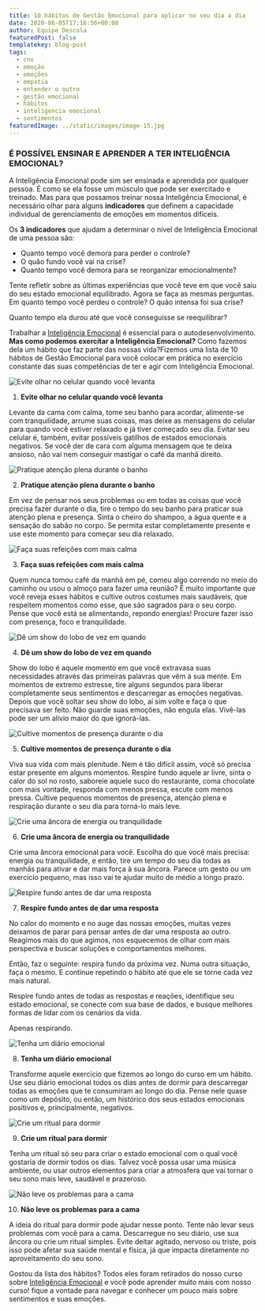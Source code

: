 ```yaml
---
title: 10 hábitos de Gestão Emocional para aplicar no seu dia a dia
date: 2020-06-05T17:16:56+00:00
author: Equipe Descola
featuredPost: false
templatekey: blog-post
tags:
  - cnv
  - emoção
  - emoções
  - empatia
  - entender o outro
  - gestão emocional
  - hábitos
  - inteligencia emocional
  - sentimentos
featuredImage: ../static/images/image-15.jpg
---
```

### **É POSSÍVEL ENSINAR E APRENDER A TER INTELIGÊNCIA EMOCIONAL?**

A Inteligência Emocional pode sim ser ensinada e aprendida por qualquer pessoa. É como se ela fosse um músculo que pode ser exercitado e treinado.
Mas para que possamos treinar nossa Inteligência Emocional, é necessário olhar para alguns **indicadores** que definem a capacidade individual de gerenciamento de emoções em momentos difíceis.

Os **3 indicadores** que ajudam a determinar o nível de Inteligência Emocional de uma pessoa são:

* Quanto tempo você demora para perder o controle?
* O quão fundo você vai na crise?
* Quanto tempo você demora para se reorganizar emocionalmente?

Tente refletir sobre as últimas experiências que você teve em que você saiu do seu estado emocional equilibrado. Agora se faça as mesmas perguntas. Em quanto tempo você perdeu o controle? O quão intensa foi sua crise?

Quanto tempo ela durou até que você conseguisse se reequilibrar?

Trabalhar a [Inteligência Emocional](https://descola.org/curso/inteligencia-emocional) é essencial para o autodesenvolvimento. **Mas como podemos exercitar a Inteligência Emocional?** Como fazemos dela um hábito que faz parte das nossas vida?Fizemos uma lista de 10 hábitos de Gestão Emocional para você colocar em prática no exercício constante das suas competências de ter e agir com Inteligência Emocional.

![Evite olhar no celular quando você levanta](images/image-5-.png "Evite olhar no celular quando você levanta")

1. **Evite olhar no celular quando você levanta**

Levante da cama com calma, tome seu banho para acordar, alimente-se com tranquilidade, arrume suas coisas, mas deixe as mensagens do celular para quando você estiver relaxado e já tiver começado seu dia. Evitar seu celular é, também, evitar possíveis gatilhos de estados emocionais negativos. Se você der de cara com alguma mensagem que te deixa ansioso, não vai nem conseguir mastigar o café da manhã direito.

![Pratique atenção plena durante o banho](images/image-4.png "Pratique atenção plena durante o banho")

2. **Pratique atenção plena durante o banho**

Em vez de pensar nos seus problemas ou em todas as coisas que você precisa fazer durante o dia, tire o tempo do seu banho para praticar sua atenção plena e presença. Sinta o cheiro do shampoo, a água quente e a sensação do sabão no corpo. Se permita estar completamente presente e use este momento para começar seu dia relaxado.

![Faça suas refeições com mais calma](images/image-5.png "Faça suas refeições com mais calma")

3. **Faça suas refeições com mais calma**

Quem nunca tomou café da manhã em pé, comeu algo correndo no meio do caminho ou usou o almoço para fazer uma reunião? É muito importante que você reveja esses hábitos e cultive outros costumes mais saudáveis, que respeitem momentos como esse, que são sagrados para o seu corpo. Pense que você está se alimentando, repondo energias! Procure fazer isso com presença, foco e tranquilidade.

![Dê um show do lobo de vez em quando](images/image-6.png "Dê um show do lobo de vez em quando")

4. **Dê um show do lobo de vez em quando**

Show do lobo é aquele momento em que você extravasa suas necessidades através das primeiras palavras que vêm à sua mente. Em momentos de extremo estresse, tire alguns segundos para liberar completamente seus sentimentos e descarregar as emoções negativas. Depois que você soltar seu show do lobo, aí sim volte e faça o que precisava ser feito. Não guarde suas emoções, não engula elas. Vivê-las pode ser um alívio maior do que ignorá-las.

![Cultive momentos de presença durante o dia](images/image-7.png "Cultive momentos de presença durante o dia")

5. **Cultive momentos de presença durante o dia**

Viva sua vida com mais plenitude. Nem é tão difícil assim, você só precisa estar presente em alguns momentos. Respire fundo aquele ar livre, sinta o calor do sol no rosto, saboreie aquele suco do restaurante, coma chocolate com mais vontade, responda com menos pressa, escute com menos pressa. Cultive pequenos momentos de presença, atenção plena e respiração durante o seu dia para torná-lo mais leve.

![Crie uma âncora de energia ou tranquilidade](images/image-10.png "Crie uma âncora de energia ou tranquilidade")

6. **Crie uma âncora de energia ou tranquilidade**

Crie uma âncora emocional para você. Escolha do que você mais precisa: energia ou tranquilidade, e então, tire um tempo do seu dia todas as manhãs para ativar e dar mais força à sua âncora. Parece um gesto ou um exercício pequeno, mas isso vai te ajudar muito de médio a longo prazo.

![Respire fundo antes de dar uma resposta](images/image-11.png "Respire fundo antes de dar uma resposta")

7. **Respire fundo antes de dar uma resposta**

No calor do momento e no auge das nossas emoções, muitas vezes deixamos de parar para pensar antes de dar uma resposta ao outro. Reagimos mais do que agimos, nos esquecemos de olhar com mais perspectiva e buscar soluções e comportamentos melhores.

Então, faz o seguinte: respira fundo da próxima vez. Numa outra situação, faça o mesmo. E continue repetindo o hábito até que ele se torne cada vez mais natural.

Respire fundo antes de todas as respostas e reações, identifique seu estado emocional, se conecte com sua base de dados, e busque melhores formas de lidar com os cenários da vida.

Apenas respirando.

![Tenha um diário emocional](images/image-12.png "Tenha um diário emocional")

8. **Tenha um diário emocional**

Transforme aquele exercício que fizemos ao longo do curso em um hábito. Use seu diário emocional todos os dias antes de dormir para descarregar todas as emoções que te consumiram ao longo do dia. Pense nele quase como um depósito, ou então, um histórico dos seus estados emocionais positivos e, principalmente, negativos.

![Crie um ritual para dormir](images/image-13.png "Crie um ritual para dormir")

9. **Crie um ritual para dormir**

Tenha um ritual só seu para criar o estado emocional com o qual você gostaria de dormir todos os dias. Talvez você possa usar uma música ambiente, ou usar outros elementos para criar a atmosfera que vai tornar o seu sono mais leve, saudável e prazeroso.

![Não leve os problemas para a cama](images/image-14.png "Não leve os problemas para a cama")

10. **Não leve os problemas para a cama**

A ideia do ritual para dormir pode ajudar nesse ponto. Tente não levar seus problemas com você para a cama. Descarregue no seu diário, use sua âncora ou crie um ritual simples. Evite deitar agitado, nervoso ou triste, pois isso pode afetar sua saúde mental e física, já que impacta diretamente no aproveitamento do seu sono.

Gostou da lista dos hábitos? Todos eles foram retirados do nosso curso sobre [Inteligência Emocional](https://descola.org/curso/inteligencia-emocional) e você pode aprender muito mais com nosso curso! fique a vontade para navegar e conhecer um pouco mais sobre sentimentos e suas emoções.